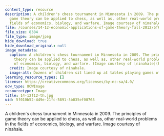 ```yaml
---
content_type: resource
description: A children's chess tournament in Minnesota in 2009. The principles of
  game theory can be applied to chess, as well as, other real-world problems in the
  fields of economics, biology, and warfare. Image courtesy of ninahale.
file: /courses/14-12-economic-applications-of-game-theory-fall-2012/5f010b52449e21fc58915b035ef00763_14-12f12-th.jpg
file_size: 8384
file_type: image/jpeg
hide_download: true
hide_download_original: null
image_metadata:
  caption: A children's chess tournament in Minnesota in 2009. The principles of game
    theory can be applied to chess, as well as, other real-world problems in the fields
    of economics, biology, and warfare. (Image courtesy of [ninahale](http://en.wikipedia.org/wiki/File:Kids_chess_tournament.jpg).)
  credit: Image courtesy of ninahale.
  image-alt: Dozens of children sit lined up at tables playing games of chess.
learning_resource_types: []
license: https://creativecommons.org/licenses/by-nc-sa/4.0/
ocw_type: OCWImage
resourcetype: Image
title: 14-12f12-th.jpg
uid: 5f010b52-449e-21fc-5891-5b035ef00763
---
```

A children's chess tournament in Minnesota in 2009. The principles of game theory can be applied to chess, as well as, other real-world problems in the fields of economics, biology, and warfare. Image courtesy of ninahale.